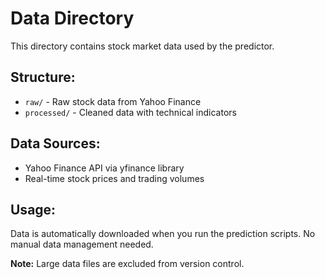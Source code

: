 # Data Directory

This directory contains stock market data used by the predictor.

## Structure:
- `raw/` - Raw stock data from Yahoo Finance
- `processed/` - Cleaned data with technical indicators

## Data Sources:
- Yahoo Finance API via yfinance library
- Real-time stock prices and trading volumes

## Usage:
Data is automatically downloaded when you run the prediction scripts. No manual data management needed.

**Note:** Large data files are excluded from version control.
